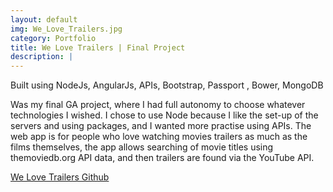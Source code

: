 ```yaml
---
layout: default
img: We_Love_Trailers.jpg
category: Portfolio
title: We Love Trailers | Final Project
description: |
---
```

Built using NodeJs, AngularJs, APIs, Bootstrap, Passport , Bower, MongoDB

Was my final GA project, where I had full autonomy to choose whatever technologies I wished. I chose to use Node because I like the set-up of the servers and using packages, and I wanted more practise using APIs. The web app is for people who love watching movies trailers as much as the films themselves, the app allows searching of movie titles using themoviedb.org API data, and then trailers are found via the YouTube API.

[We Love Trailers Github](https://github.com/ma3east/weLoveTrailers)
